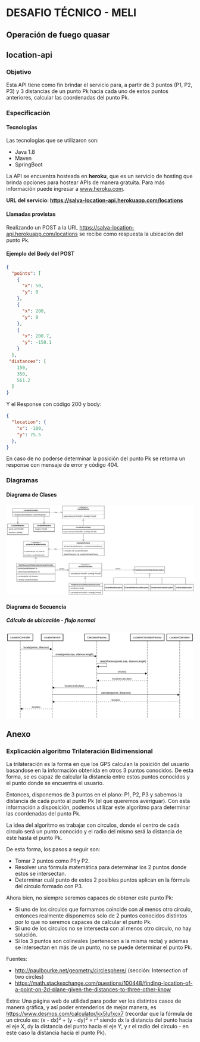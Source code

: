 # DESAFIO TÉCNICO - MELI
## Operación de fuego quasar

## location-api

### Objetivo
Esta API tiene como fin brindar el servicio para, a partir de 3 puntos (P1, P2, P3) y 3 distancias de un punto Pk hacia cada uno de estos puntos anteriores, calcular las coordenadas del punto Pk.

### Especificación

#### Tecnologías
Las tecnologías que se utilizaron son:
- Java 1.8
- Maven
- SpringBoot

La API se encuentra hosteada en **heroku**, que es un servicio de hosting que brinda opciones para hostear APIs de manera gratuita. Para más información puede ingresar a www.heroku.com.

**URL del servicio: https://salva-location-api.herokuapp.com/locations**

#### Llamadas provistas
Realizando un POST a la URL https://salva-location-api.herokuapp.com/locations se recibe como respuesta la ubicación del punto Pk.

#### Ejemplo del Body del POST

```JSON
{
  "points": [
    {
      "x": 50,
      "y": 0
    },
    {
      "x": 200,
      "y": 0
    },
    {
      "x": 200.7,
      "y": -150.1
    }
  ],
 "distances": [
    150,
    350,
    561.2
  ]
}
```
Y el Response con código 200 y body:
```JSON
{
  "location": {
    "x": -100,
    "y": 75.5
  },
}
```
En caso de no poderse determinar la posición del punto Pk se retorna un response con mensaje de error y código 404.

### Diagramas

#### Diagrama de Clases
![diagrama de clases](src/main/resources/documentation/diagrams/class-diagram.png)

#### Diagrama de Secuencia
##### Cálculo de ubicación - flujo normal
![diagrama de clases](src/main/resources/documentation/diagrams/calculate-location-happy-path.png)

## Anexo
### Explicación algoritmo Trilateración Bidimensional

La trilateración es la forma en que los GPS calculan la posición del usuario basandose en la información obtenida en otros 3 puntos conocidos. De esta forma, se es capaz de calcular la distancia entre estos puntos conocidos y el punto donde se encuentra el usuario.

Entonces, disponemos de 3 puntos en el plano: P1, P2, P3 y sabemos la distancia de cada punto al punto Pk (el que queremos averiguar).
Con esta información a disposición, podemos utilizar este algoritmo para determinar las coordenadas del punto Pk.

La idea del algoritmo es trabajar con circulos, donde el centro de cada circulo será un punto conocido y el radio del mismo será la distancia de este hasta el punto Pk.

De esta forma, los pasos a seguir son:
- Tomar 2 puntos como P1 y P2.
- Resolver una fórmula matemática para determinar los 2 puntos donde estos se intersectan.
- Determinar cuál punto de estos 2 posibles puntos aplican en la fórmula del circulo formado con P3.

Ahora bien, no siempre seremos capaces de obtener este punto Pk:
- Si uno de los circulos que formamos coincide con al menos otro circulo, entonces realmente disponemos solo de 2 puntos conocidos distintos por lo que no seremos capaces de calcular el punto Pk.
- Si uno de los circulos no se intersecta con al menos otro circulo, no hay solución.
- Si los 3 puntos son colineales (pertenecen a la misma recta) y ademas se intersectan en más de un punto, no se puede determinar el punto Pk.

Fuentes: 
- http://paulbourke.net/geometry/circlesphere/ (sección: Intersection of two circles)
- https://math.stackexchange.com/questions/100448/finding-location-of-a-point-on-2d-plane-given-the-distances-to-three-other-know 

Extra: Una página web de utilidad para poder ver los distintos casos de manera gráfica, y así poder entenderlos de mejor manera, es https://www.desmos.com/calculator/kx5lufxcx7 (recordar que la fórmula de un circulo es: (x - dx)² + (y - dy)² = r² siendo dx la distancia del punto hacia el eje X, dy la distancia del punto hacia el eje Y, y r el radio del circulo - en este caso la distancia hacia el punto Pk).
